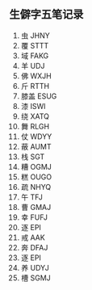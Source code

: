 ## 生僻字五笔记录

1. 虫 JHNY
2. 覆 STTT
3. 域 FAKG
4. 羊 UDJ
5. 佛 WXJH
6. 斤 RTTH
7. 膝盖 ESUG
8. 漆 ISWI
9. 绕 XATQ
10. 舞 RLGH
11. 仗 WDYY
12. 蔽 AUMT
13. 栈 SGT
14. 糟 OGMJ
15. 糕 OUGO
16. 疏 NHYQ
17. 午 TFJ
18. 曹 GMAJ
19. 幸 FUFJ
20. 逐 EPI
21. 戒 AAK
22. 奔 DFAJ
23. 逐 EPI
24. 养 UDYJ
25. 槽 SGMJ